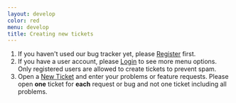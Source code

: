 ```yaml
---
layout: develop
color: red
menu: develop
title: Creating new tickets
---
```

1. If you haven't used our bug tracker yet, please [Register](/trac/register) first.
2. If you have a user account, please [Login](/trac/login) to see more menu options. Only registered users are allowed to create tickets to prevent spam.
3. Open a [New Ticket](/trac/newticket) and enter your problems or feature requests. Please open **one** ticket for **each** request or bug and not one ticket including all problems.